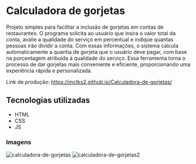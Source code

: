# Calculadora de gorjetas
Projeto simples para facilitar a inclusão de gorjetas em contas de restaurantes. O programa solicita ao usuário que insira o valor total da conta, avalie a qualidade do serviço em percentual e indique quantas pessoas irão dividir a conta. 
Com essas informações, o sistema calcula automaticamente a quantia de gorjeta que o usuário deve pagar, com base na porcentagem atribuída à qualidade do serviço. 
Essa ferramenta torna o processo de dar gorjetas mais conveniente e eficiente, proporcionando uma experiência rápida e personalizada.

Link de produção: https://mctks2.github.io/Calculadora-de-gorjetas/ 

## Tecnologias utilizadas 
- HTML
- CSS
- JS

### Imagens

![calculadora-de-gorjetas](https://github.com/Mctks2/Calculadora-de-gorjetas/assets/62295808/25ee441f-f7ff-4bb4-a76c-59e900e66c16) ![calculadora-de-gorjetas2](https://github.com/Mctks2/Calculadora-de-gorjetas/assets/62295808/6afbaa37-e39d-4212-9146-0070eb95b990)
